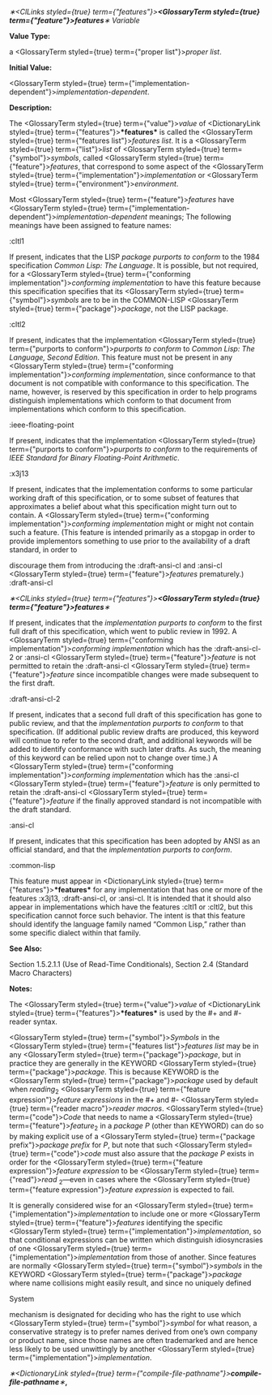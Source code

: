 *∗<ClLinks styled={true} term={"features"}><b><GlossaryTerm styled={true} term={"feature"}><i>features</i></GlossaryTerm></b></ClLinks>∗ Variable* 



**Value Type:** 



a <GlossaryTerm styled={true} term={"proper list"}><i>proper list</i></GlossaryTerm>. 



**Initial Value:** 



<GlossaryTerm styled={true} term={"implementation-dependent"}><i>implementation-dependent</i></GlossaryTerm>. 



**Description:** 



The <GlossaryTerm styled={true} term={"value"}><i>value</i></GlossaryTerm> of <DictionaryLink styled={true} term={"features"}><b>\*features\*</b></DictionaryLink> is called the <GlossaryTerm styled={true} term={"features list"}><i>features list</i></GlossaryTerm>. It is a <GlossaryTerm styled={true} term={"list"}><i>list</i></GlossaryTerm> of <GlossaryTerm styled={true} term={"symbol"}><i>symbols</i></GlossaryTerm>, called <GlossaryTerm styled={true} term={"feature"}><i>features</i></GlossaryTerm>, that correspond to some aspect of the <GlossaryTerm styled={true} term={"implementation"}><i>implementation</i></GlossaryTerm> or <GlossaryTerm styled={true} term={"environment"}><i>environment</i></GlossaryTerm>. 



Most <GlossaryTerm styled={true} term={"feature"}><i>features</i></GlossaryTerm> have <GlossaryTerm styled={true} term={"implementation-dependent"}><i>implementation-dependent</i></GlossaryTerm> meanings; The following meanings have been assigned to feature names: 



:cltl1 



If present, indicates that the LISP *package purports to conform* to the 1984 specification *Common Lisp: The Language*. It is possible, but not required, for a <GlossaryTerm styled={true} term={"conforming implementation"}><i>conforming implementation</i></GlossaryTerm> to have this feature because this specification specifies that its <GlossaryTerm styled={true} term={"symbol"}><i>symbols</i></GlossaryTerm> are to be in the COMMON-LISP <GlossaryTerm styled={true} term={"package"}><i>package</i></GlossaryTerm>, not the LISP package. 



:cltl2 



If present, indicates that the implementation <GlossaryTerm styled={true} term={"purports to conform"}><i>purports to conform</i></GlossaryTerm> to *Common Lisp: The Language, Second Edition*. This feature must not be present in any <GlossaryTerm styled={true} term={"conforming implementation"}><i>conforming implementation</i></GlossaryTerm>, since conformance to that document is not compatible with conformance to this specification. The name, however, is reserved by this specification in order to help programs distinguish implementations which conform to that document from implementations which conform to this specification. 



:ieee-floating-point 



If present, indicates that the implementation <GlossaryTerm styled={true} term={"purports to conform"}><i>purports to conform</i></GlossaryTerm> to the requirements of *IEEE Standard for Binary Floating-Point Arithmetic*. 



:x3j13 



If present, indicates that the implementation conforms to some particular working draft of this specification, or to some subset of features that approximates a belief about what this specification might turn out to contain. A <GlossaryTerm styled={true} term={"conforming implementation"}><i>conforming implementation</i></GlossaryTerm> might or might not contain such a feature. (This feature is intended primarily as a stopgap in order to provide implementors something to use prior to the availability of a draft standard, in order to 



discourage them from introducing the :draft-ansi-cl and :ansi-cl <GlossaryTerm styled={true} term={"feature"}><i>features</i></GlossaryTerm> prematurely.) :draft-ansi-cl 







 



 



*∗<ClLinks styled={true} term={"features"}><b><GlossaryTerm styled={true} term={"feature"}><i>features</i></GlossaryTerm></b></ClLinks>∗* 



If present, indicates that the *implementation purports to conform* to the first full draft of this specification, which went to public review in 1992. A <GlossaryTerm styled={true} term={"conforming implementation"}><i>conforming implementation</i></GlossaryTerm> which has the :draft-ansi-cl-2 or :ansi-cl <GlossaryTerm styled={true} term={"feature"}><i>feature</i></GlossaryTerm> is not permitted to retain the :draft-ansi-cl <GlossaryTerm styled={true} term={"feature"}><i>feature</i></GlossaryTerm> since incompatible changes were made subsequent to the first draft. 



:draft-ansi-cl-2 



If present, indicates that a second full draft of this specification has gone to public review, and that the *implementation purports to conform* to that specification. (If additional public review drafts are produced, this keyword will continue to refer to the second draft, and additional keywords will be added to identify conformance with such later drafts. As such, the meaning of this keyword can be relied upon not to change over time.) A <GlossaryTerm styled={true} term={"conforming implementation"}><i>conforming implementation</i></GlossaryTerm> which has the :ansi-cl <GlossaryTerm styled={true} term={"feature"}><i>feature</i></GlossaryTerm> is only permitted to retain the :draft-ansi-cl <GlossaryTerm styled={true} term={"feature"}><i>feature</i></GlossaryTerm> if the finally approved standard is not incompatible with the draft standard. 



:ansi-cl 



If present, indicates that this specification has been adopted by ANSI as an official standard, and that the *implementation purports to conform*. 



:common-lisp 



This feature must appear in <DictionaryLink styled={true} term={"features"}><b>\*features\*</b></DictionaryLink> for any implementation that has one or more of the features :x3j13, :draft-ansi-cl, or :ansi-cl. It is intended that it should also appear in implementations which have the features :cltl1 or :cltl2, but this specification cannot force such behavior. The intent is that this feature should identify the language family named “Common Lisp,” rather than some specific dialect within that family. 



**See Also:** 



Section 1.5.2.1.1 (Use of Read-Time Conditionals), Section 2.4 (Standard Macro Characters) 



**Notes:** 



The <GlossaryTerm styled={true} term={"value"}><i>value</i></GlossaryTerm> of <DictionaryLink styled={true} term={"features"}><b>\*features\*</b></DictionaryLink> is used by the #+ and #- reader syntax. 



<GlossaryTerm styled={true} term={"symbol"}><i>Symbols</i></GlossaryTerm> in the <GlossaryTerm styled={true} term={"features list"}><i>features list</i></GlossaryTerm> may be in any <GlossaryTerm styled={true} term={"package"}><i>package</i></GlossaryTerm>, but in practice they are generally in the KEYWORD <GlossaryTerm styled={true} term={"package"}><i>package</i></GlossaryTerm>. This is because KEYWORD is the <GlossaryTerm styled={true} term={"package"}><i>package</i></GlossaryTerm> used by default when *reading*<sub>2</sub> <GlossaryTerm styled={true} term={"feature expression"}><i>feature expressions</i></GlossaryTerm> in the #+ and #- <GlossaryTerm styled={true} term={"reader macro"}><i>reader macros</i></GlossaryTerm>. <GlossaryTerm styled={true} term={"code"}><i>Code</i></GlossaryTerm> that needs to name a <GlossaryTerm styled={true} term={"feature"}><i>feature</i></GlossaryTerm><sub>2</sub> in a *package P* (other than KEYWORD) can do so by making explicit use of a <GlossaryTerm styled={true} term={"package prefix"}><i>package prefix</i></GlossaryTerm> for *P*, but note that such <GlossaryTerm styled={true} term={"code"}><i>code</i></GlossaryTerm> must also assure that the *package P* exists in order for the <GlossaryTerm styled={true} term={"feature expression"}><i>feature expression</i></GlossaryTerm> to be <GlossaryTerm styled={true} term={"read"}><i>read</i></GlossaryTerm> <sub>2</sub>—even in cases where the <GlossaryTerm styled={true} term={"feature expression"}><i>feature expression</i></GlossaryTerm> is expected to fail. 



It is generally considered wise for an <GlossaryTerm styled={true} term={"implementation"}><i>implementation</i></GlossaryTerm> to include one or more <GlossaryTerm styled={true} term={"feature"}><i>features</i></GlossaryTerm> identifying the specific <GlossaryTerm styled={true} term={"implementation"}><i>implementation</i></GlossaryTerm>, so that conditional expressions can be written which distinguish idiosyncrasies of one <GlossaryTerm styled={true} term={"implementation"}><i>implementation</i></GlossaryTerm> from those of another. Since features are normally <GlossaryTerm styled={true} term={"symbol"}><i>symbols</i></GlossaryTerm> in the KEYWORD <GlossaryTerm styled={true} term={"package"}><i>package</i></GlossaryTerm> where name collisions might easily result, and since no uniquely defined 



System 



 



 



mechanism is designated for deciding who has the right to use which <GlossaryTerm styled={true} term={"symbol"}><i>symbol</i></GlossaryTerm> for what reason, a conservative strategy is to prefer names derived from one’s own company or product name, since those names are often trademarked and are hence less likely to be used unwittingly by another <GlossaryTerm styled={true} term={"implementation"}><i>implementation</i></GlossaryTerm>. 



*∗<DictionaryLink styled={true} term={"compile-file-pathname"}><b>*compile-file-pathname*</b></DictionaryLink>∗***,** 